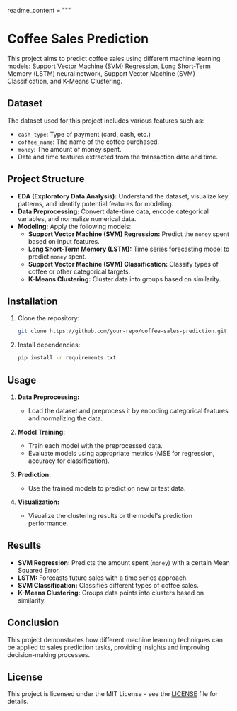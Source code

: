 readme_content = """
# Coffee Sales Prediction

This project aims to predict coffee sales using different machine learning models: Support Vector Machine (SVM) Regression, Long Short-Term Memory (LSTM) neural network, Support Vector Machine (SVM) Classification, and K-Means Clustering.

## Dataset

The dataset used for this project includes various features such as:
- `cash_type`: Type of payment (card, cash, etc.)
- `coffee_name`: The name of the coffee purchased.
- `money`: The amount of money spent.
- Date and time features extracted from the transaction date and time.

## Project Structure

- **EDA (Exploratory Data Analysis):** Understand the dataset, visualize key patterns, and identify potential features for modeling.
- **Data Preprocessing:** Convert date-time data, encode categorical variables, and normalize numerical data.
- **Modeling:** Apply the following models:
  - **Support Vector Machine (SVM) Regression:** Predict the `money` spent based on input features.
  - **Long Short-Term Memory (LSTM):** Time series forecasting model to predict `money` spent.
  - **Support Vector Machine (SVM) Classification:** Classify types of coffee or other categorical targets.
  - **K-Means Clustering:** Cluster data into groups based on similarity.

## Installation

1. Clone the repository:
    ```sh
    git clone https://github.com/your-repo/coffee-sales-prediction.git
    ```

2. Install dependencies:
    ```sh
    pip install -r requirements.txt
    ```

## Usage

1. **Data Preprocessing:**
   - Load the dataset and preprocess it by encoding categorical features and normalizing the data.

2. **Model Training:**
   - Train each model with the preprocessed data.
   - Evaluate models using appropriate metrics (MSE for regression, accuracy for classification).

3. **Prediction:**
   - Use the trained models to predict on new or test data.

4. **Visualization:**
   - Visualize the clustering results or the model's prediction performance.

## Results

- **SVM Regression:** Predicts the amount spent (`money`) with a certain Mean Squared Error.
- **LSTM:** Forecasts future sales with a time series approach.
- **SVM Classification:** Classifies different types of coffee sales.
- **K-Means Clustering:** Groups data points into clusters based on similarity.

## Conclusion

This project demonstrates how different machine learning techniques can be applied to sales prediction tasks, providing insights and improving decision-making processes.

## License

This project is licensed under the MIT License - see the [LICENSE](LICENSE) file for details.
